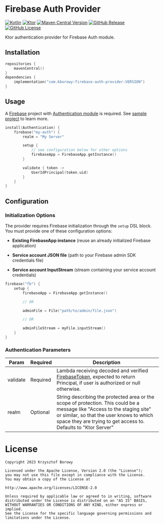 # Firebase Auth Provider

[![Kotlin](https://img.shields.io/badge/kotlin-2.2.0-blue.svg?logo=kotlin)](http://kotlinlang.org)
[![Ktor](https://img.shields.io/badge/ktor-3.2.2-blue.svg?logo=ktor)](https://ktor.io/)
[![Maven Central Version](https://img.shields.io/maven-central/v/com.kborowy/firebase-auth-provider?logo=apachemaven&link=https%3A%2F%2Fcentral.sonatype.com%2Fartifact%2Fcom.kborowy%2Ffirebase-auth-provider)](https://central.sonatype.com/artifact/com.kborowy/firebase-auth-provider)
[![GitHub Release](https://img.shields.io/github/v/release/krizzu/firebase-auth-provider?display_name=release&logo=github)](https://github.com/krizzu/firebase-auth-provider/releases)
[![GitHub License](https://img.shields.io/badge/license-Apache%20License%202.0-blue.svg?style=flat)](http://www.apache.org/licenses/LICENSE-2.0)

Ktor authentication provider for Firebase Auth module.

## Installation

```kotlin
repositories {
    mavenCentral()
}
dependencies {
    implementation("com.kborowy:firebase-auth-provider:VERSION")
}
```

## Usage

A [Firebase](https://firebase.google.com/) project
with [Authentication module](https://firebase.google.com/products/auth) is required.
See [sample project](./sample/README.md) to learn more.

```kotlin
install(Authentication) {
    firebase("my-auth") {
        realm = "My Server"

        setup {
            // see configuration below for other options
            firebaseApp = FirebaseApp.getInstance()
        }

        validate { token ->
            UserIdPrincipal(token.uid)
        }
    }
}
```

## Configuration

### Initialization Options

The provider requires Firebase initialization through the `setup` DSL block. You must provide one of these configuration
options:

- **Existing FirebaseApp instance** (reuse an already initialized Firebase application)

- **Service account JSON file** (path to your Firebase admin SDK credentials file)

- **Service account InputStream** (stream containing your service account credentials)


```kotlin
firebase("fb") {
    setup {
        firebaseApp = FirebaseApp.getInstance()

        // OR

        adminFile = File("path/to/admin/file.json")

        // OR

        adminFileStream = myFile.inputStream()
    }
}
```

### Authentication Parameters

| **Param** | **Required** | **Description**                                                                                                                                                                                                                          |
|-----------|--------------|------------------------------------------------------------------------------------------------------------------------------------------------------------------------------------------------------------------------------------------|
| validate  | Required     | Lambda receiving decoded and verified [FirebaseToken](https://firebase.google.com/docs/reference/admin/java/reference/com/google/firebase/auth/FirebaseToken), expected to return Principal, if user is authorized or null otherwise.    |
| realm     | Optional     | String describing the protected area or the scope of protection. This could be a message like "Access to the staging site" or similar, so that the user knows to which space they are trying to get access to. Defaults to "Ktor Server" |

# License

    Copyright 2023 Krzysztof Borowy
    
    Licensed under the Apache License, Version 2.0 (the "License");
    you may not use this file except in compliance with the License.
    You may obtain a copy of the License at
    
    http://www.apache.org/licenses/LICENSE-2.0
    
    Unless required by applicable law or agreed to in writing, software
    distributed under the License is distributed on an "AS IS" BASIS,
    WITHOUT WARRANTIES OR CONDITIONS OF ANY KIND, either express or implied.
    See the License for the specific language governing permissions and
    limitations under the License.
